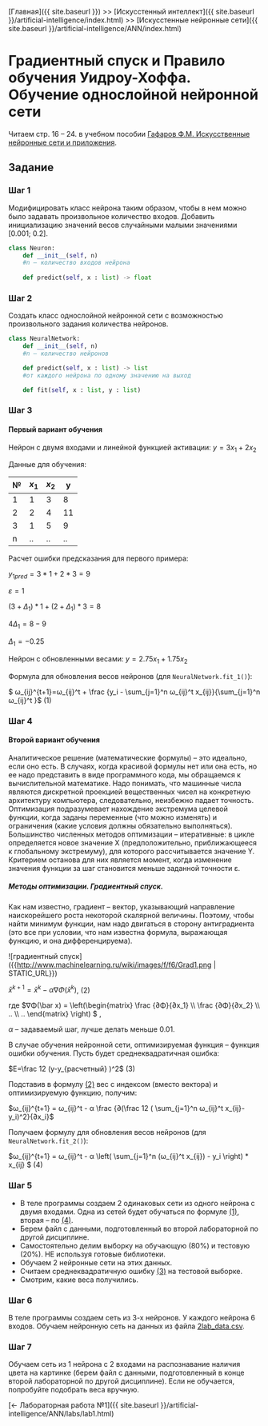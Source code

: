 [Главная]({{ site.baseurl }}) >> [Искусстенный интеллект]({{ site.baseurl }}/artificial-intelligence/index.html) >> [Искусстенные нейронные сети]({{ site.baseurl }}/artificial-intelligence/ANN/index.html)

# Градиентный спуск и Правило обучения Уидроу-Хоффа. Обучение однослойной нейронной сети

Читаем cтр. 16 – 24. в учебном пособии [Гафаров Ф.М. Искусственные нейронные сети и приложения](https://kpfu.ru/staff_files/F1493580427/NejronGafGal.pdf).


## Задание

### Шаг 1
Модифицировать класс нейрона таким образом, чтобы в нем можно было задавать произвольное количество входов. Добавить инициализацию значений весов случайными малыми значениями [0.001; 0.2].

```python
class Neuron:
	def __init__(self, n)  
	#n – количество входов нейрона
	
	def predict(self, x : list) -> float
```

### Шаг 2
Создать класс однослойной нейронной сети с возможностью произвольного задания количества нейронов.

```python
class NeuralNetwork:
	def __init__(self, n)  
	#n – количество нейронов

	def predict(self, x : list) -> list  
	#от каждого нейрона по одному значению на выход

	def fit(self, x : list, y : list)
```

### Шаг 3
#### Первый вариант обучения

Нейрон с двумя входами и линейной функцией активации:
$y = 3x_1 + 2x_2$

Данные для обучения:

| № | $x_1$ | $x_2$ | y |
| - | - | - | - |
| 1 | 1 | 3 | 8 |
| 2 | 2 | 4 | 11 |
| 3 | 1 | 5 | 9 |
| n | .. | .. | .. |


Расчет ошибки предсказания для первого примера:

$y_{1pred} = 3 * 1 + 2 * 3 = 9$

$ε = 1$

$(3 + Δ_1) * 1 + (2 + Δ_1) * 3 = 8$

$4Δ_1 = 8 - 9$

$Δ_1 = -0.25$

Нейрон с обновленными весами:
$y = 2.75x_1 + 1.75x_2$	


Формула для обновления весов нейронов (для `NeuralNetwork.fit_1()`):

$ ω_{ij}^{t+1}=ω_{ij}^t + \frac {y_i - \sum_{j=1}^n ω_{ij}^t x_{ij}}{\sum_{j=1}^n ω_{ij}^t }$ <a id="eq_1">(1)</a>

### Шаг 4
#### Второй вариант обучения
Аналитическое решение (математические формулы) – это идеально, если оно есть. В случаях, когда красивой формулы нет или она есть, но ее надо представить в виде программного кода, мы обращаемся к вычислительной математике. Надо понимать, что машинные числа являются дискретной проекцией вещественных чисел на конкретную архитектуру компьютера, следовательно, неизбежно падает точность.
Оптимизация подразумевает нахождение экстремума целевой функции, когда заданы переменные (что можно изменять) и ограничения (какие условия должны обязательно выполняться).
Большинство численных методов оптимизации – итеративные: в цикле определяется новое значение X (предположительно, приближающееся к глобальному экстремуму), для которого рассчитывается значение Y. Критерием останова для них является момент, когда изменение значения функции за шаг становится меньше заданной точности ε.

##### Методы оптимизации. Градиентный спуск.
Как нам известно, градиент – вектор, указывающий направление наискорейшего роста некоторой скалярной величины. Поэтому, чтобы найти минимум функции, нам надо двигаться в сторону антиградиента (это все при условии, что нам известна формула, выражающая функцию, и она дифференцируема).

![градиентный спуск]({{http://www.machinelearning.ru/wiki/images/f/f6/Grad1.png | STATIC_URL}})

$\bar x ^{k+1} = \bar x^k - α∇Φ(\bar x^k )$,	<a id="eq_2">(2)</a>

где $∇Φ(\bar x) = \left(\begin{matrix}
\frac {∂Φ}{∂x_1} \\\\ \frac {∂Φ}{∂x_2} \\\\ .. \\\\ ..
\end{matrix} \right) $  ,

$α$ – задаваемый шаг, лучше делать меньше 0.01.

В случае обучения нейронной сети, оптимизируемая функция – функция ошибки обучения. Пусть будет среднеквадратичная ошибка:

$E=\frac 12 (y-y_{расчетный} )^2$	<a id="eq_3">(3)</a>

Подставив в формулу [(2)](#eq_2) вес c индексом (вместо вектора) и оптимизируемую функцию, получим:

$ω_{ij}^{t+1} = ω_{ij}^t - α \frac {∂(\frac 12 ( \sum_{j=1}^n ω_{ij}^t x_{ij}-y_i)^2}{∂x_i}$

Получаем формулу для обновления весов нейронов (для `NeuralNetwork.fit_2()`):

$ω_{ij}^{t+1} = ω_{ij}^t - α \left( \sum_{j=1}^n (ω_{ij}^t x_{ij}) - y_i \right) * x_{ij} $	<a id="eq_4">(4)</a>

### Шаг 5
* В теле программы создаем 2 одинаковых сети из одного нейрона с двумя входами. Одна из сетей будет обучаться по формуле [(1)](#eq_1), вторая – по [(4)](#eq_4).
* Берем файл с данными, подготовленный во второй лабораторной по другой дисциплине.
* Самостоятельно делим выборку на обучающую (80%) и тестовую (20%). НЕ используя готовые библиотеки.
* Обучаем 2 нейронные сети на этих данных.
* Считаем среднеквадратичную ошибку [(3)](#eq_3) на тестовой выборке.
* Смотрим, какие веса получились.

### Шаг 6
В теле программы создаем сеть из 3-х нейронов. У каждого нейрона 6 входов.
Обучаем нейронную сеть на данных из файла [2lab_data.csv](https://disk.yandex.ru/d/2TX_9LT_uHmXZg).

### Шаг 7
Обучаем сеть из 1 нейрона с 2 входами на распознавание наличия цвета на картинке (берем файл с данными, подготовленный в конце второй лабораторной по другой дисциплине). Если не обучается, попробуйте подобрать веса вручную.

[← Лабораторная работа №1]({{ site.baseurl }}/artificial-intelligence/ANN/labs/lab1.html)